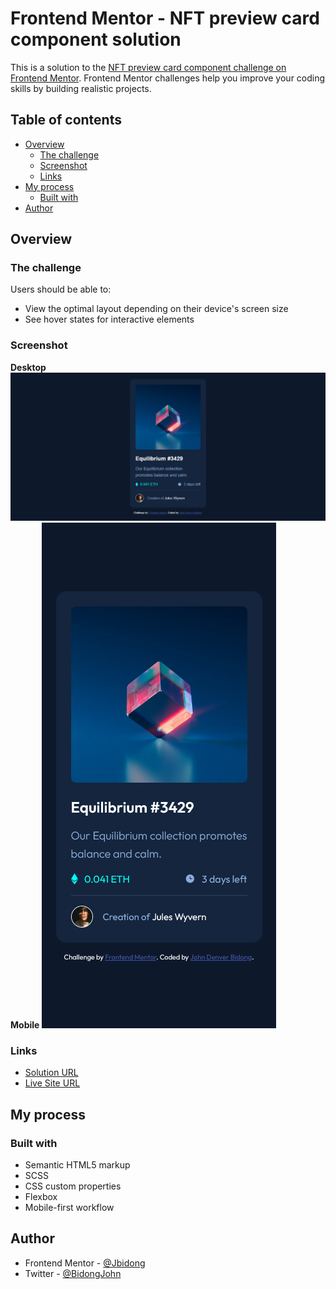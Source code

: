 # Frontend Mentor - NFT preview card component solution

This is a solution to the [NFT preview card component challenge on Frontend Mentor](https://www.frontendmentor.io/challenges/nft-preview-card-component-SbdUL_w0U). Frontend Mentor challenges help you improve your coding skills by building realistic projects.

## Table of contents

- [Overview](#overview)
  - [The challenge](#the-challenge)
  - [Screenshot](#screenshot)
  - [Links](#links)
- [My process](#my-process)
  - [Built with](#built-with)
- [Author](#author)

## Overview

### The challenge

Users should be able to:

- View the optimal layout depending on their device's screen size
- See hover states for interactive elements

### Screenshot

**Desktop**
![screenshot on desktop](images/screenshot/screentshot-desktop.png)
**Mobile**
![screenshot on mobile](images/screenshot/screenshot-mobile.png)

### Links

- [Solution URL](https://www.frontendmentor.io/solutions/nft-preview-card-component-23Cs8BOxs7)
- [Live Site URL](https://jbidong.github.io/fm-preview-card-component/)

## My process

### Built with

- Semantic HTML5 markup
- SCSS
- CSS custom properties
- Flexbox
- Mobile-first workflow

## Author

- Frontend Mentor - [@Jbidong](https://www.frontendmentor.io/profile/Jbidong)
- Twitter - [@BidongJohn](https://www.twitter.com/BidongJohn)

